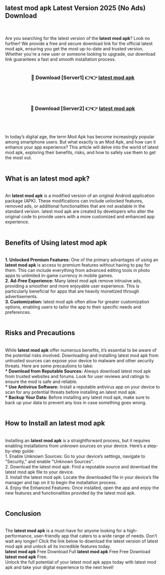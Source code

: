 ## latest mod apk Latest Version 2025 (No Ads) Download
<br><br>
Are you searching for the latest version of the <strong>latest mod apk</strong>? Look no further! We provide a free and secure download link for the official latest mod apk, ensuring you get the most up-to-date and trusted version. Whether you're a new user or someone looking to upgrade, our download link guarantees a fast and smooth installation process.
<br>
<br>
<div align="center">
<h3>🔴 Download [Server1] 👉👉 <a href="https://modyolo.store/latest_mod_apk">latest mod apk</a></h3><br>
<br>
<h3>🔴 Download [Server2] 👉👉 <a href="https://modyolo.store/latest_mod_apk">latest mod apk</a></h3><br>
</div>
<br>
<br>
In today’s digital age, the term Mod Apk has become increasingly popular among smartphone users. But what exactly is an Mod Apk, and how can it enhance your app experience? This article will delve into the world of latest mod apk, exploring their benefits, risks, and how to safely use them to get the most out.
<br>
<br>
<h2>What is an latest mod apk?</h2>
<br>
An <strong>latest mod apk</strong> is a modified version of an original Android application package (APK). These modifications can include unlocked features, removed ads, or additional functionalities that are not available in the standard version. latest mod apk are created by developers who alter the original code to provide users with a more customized and enhanced app experience.
<br>
<br>
<h2>Benefits of Using latest mod apk</h2>
<br>
<strong> 1. Unlocked Premium Features:</strong> One of the primary advantages of using an <strong>latest mod apk</strong> is access to premium features without having to pay for them. This can include everything from advanced editing tools in photo apps to unlimited in-game currency in mobile games.
<br>
<strong> 2. Ad-Free Experience:</strong> Many latest mod apk remove intrusive ads, providing a smoother and more enjoyable user experience. This is particularly beneficial for apps that are heavily monetized through advertisements.
<br>
<strong> 3. Customization:</strong> latest mod apk often allow for greater customization options, enabling users to tailor the app to their specific needs and preferences.
<br>
<br>
<h2>Risks and Precautions</h2>
<br>
While <strong>latest mod apk</strong> offer numerous benefits, it’s essential to be aware of the potential risks involved. Downloading and installing latest mod apk from untrusted sources can expose your device to malware and other security threats. Here are some precautions to take:
<br>
<strong> * Download from Reputable Sources:</strong> Always download latest mod apk from trusted websites and forums. Look for user reviews and ratings to ensure the mod is safe and reliable.
<br>
<strong> * Use Antivirus Software:</strong> Install a reputable antivirus app on your device to scan for any potential threats before installing an latest mod apk.
<br>
<strong> * Backup Your Data:</strong> Before installing any latest mod apk, make sure to back up your data to prevent any loss in case something goes wrong.
<br>
<br>
<h2>How to Install an latest mod apk</h2>
<br>
Installing an <strong>latest mod apk</strong> is a straightforward process, but it requires enabling installations from unknown sources on your device. Here’s a step-by-step guide:
<br>
 1. Enable Unknown Sources: Go to your device’s settings, navigate to "Security," and enable "Unknown Sources".
<br>
 2. Download the latest mod apk: Find a reputable source and download the latest mod apk file to your device.
<br>
 3. Install the latest mod apk: Locate the downloaded file in your device’s file manager and tap on it to begin the installation process.
<br>
 4. Enjoy the Enhanced Features: Once installed, open the app and enjoy the new features and functionalities provided by the latest mod apk.
<br>
<br>
<h2><strong>Conclusion</strong></h2>
<br>
The <strong>latest mod apk</strong> is a must-have for anyone looking for a high-performance, user-friendly app that caters to a wide range of needs. Don’t wait any longer! Click the link below to download the latest version of latest mod apk and unlock all its incredible features today.
<br>
<strong>latest mod apk</strong> Free Download Full <strong>latest mod apk</strong> Free Free Download <strong>latest mod apk</strong> Free.
<br>
Unlock the full potential of your latest mod apk apps today with latest mod apk and take your digital experience to the next level!

